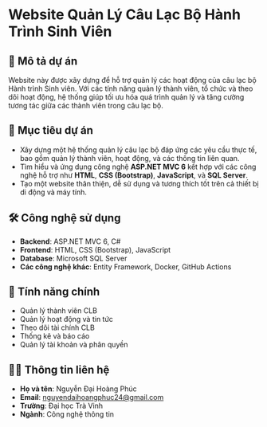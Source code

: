 # Website Quản Lý Câu Lạc Bộ Hành Trình Sinh Viên

## 📝 Mô tả dự án
Website này được xây dựng để hỗ trợ quản lý các hoạt động của câu lạc bộ Hành trình Sinh viên. Với các tính năng quản lý thành viên, tổ chức và theo dõi hoạt động, hệ thống giúp tối ưu hóa quá trình quản lý và tăng cường tương tác giữa các thành viên trong câu lạc bộ.

## 🎯 Mục tiêu dự án
- Xây dựng một hệ thống quản lý câu lạc bộ đáp ứng các yêu cầu thực tế, bao gồm quản lý thành viên, hoạt động, và các thông tin liên quan.
- Tìm hiểu và ứng dụng công nghệ **ASP.NET MVC 6** kết hợp với các công nghệ hỗ trợ như **HTML**, **CSS (Bootstrap)**, **JavaScript**, và **SQL Server**.
- Tạo một website thân thiện, dễ sử dụng và tương thích tốt trên cả thiết bị di động và máy tính.

## 🛠️ Công nghệ sử dụng
- **Backend**: ASP.NET MVC 6, C#    
- **Frontend**: HTML, CSS (Bootstrap), JavaScript
- **Database**: Microsoft SQL Server
- **Các công nghệ khác**: Entity Framework, Docker, GitHub Actions

## 🚀 Tính năng chính
- Quản lý thành viên CLB
- Quản lý hoạt động và tin tức
- Theo dõi tài chính CLB
- Thống kê và báo cáo
- Quản lý tài khoản và phân quyền

## 👨‍💻 Thông tin liên hệ
- **Họ và tên**: Nguyễn Đại Hoàng Phúc
- **Email**: nguyendaihoangphuc24@gmail.com
- **Trường**: Đại học Trà Vinh
- **Ngành**: Công nghệ thông tin
